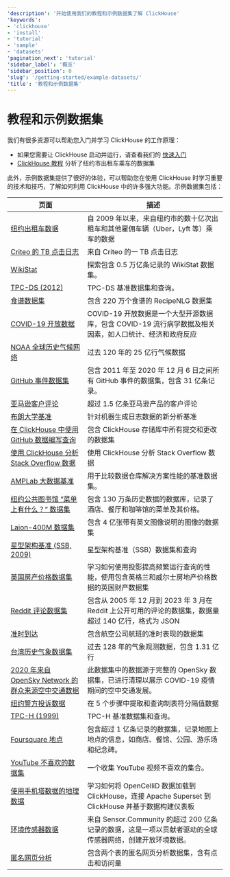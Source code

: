```yaml
---
'description': '开始使用我们的教程和示例数据集了解 ClickHouse'
'keywords':
- 'clickhouse'
- 'install'
- 'tutorial'
- 'sample'
- 'datasets'
'pagination_next': 'tutorial'
'sidebar_label': '概览'
'sidebar_position': 0
'slug': '/getting-started/example-datasets/'
'title': '教程和示例数据集'
---
```





# 教程和示例数据集

我们有很多资源可以帮助您入门并学习 ClickHouse 的工作原理：

- 如果您需要让 ClickHouse 启动并运行，请查看我们的 [快速入门](../quick-start.mdx)
- [ClickHouse 教程](../tutorial.md) 分析了纽约市出租车乘车的数据集

此外，示例数据集提供了很好的体验，可以帮助您在使用 ClickHouse 时学习重要的技术和技巧，了解如何利用 ClickHouse 中的许多强大功能。示例数据集包括：

<!-- The following table is automatically generated at build time 
by https://github.com/ClickHouse/clickhouse-docs/blob/main/scripts/autogenerate-table-of-contents.sh -->
| 页面 | 描述 |
|-----|-----|
| [纽约出租车数据](/getting-started/example-datasets/nyc-taxi) | 自 2009 年以来，来自纽约市的数十亿次出租车和其他雇佣车辆（Uber，Lyft 等）乘车的数据 |
| [Criteo 的 TB 点击日志](/getting-started/example-datasets/criteo) | 来自 Criteo 的一 TB 点击日志 |
| [WikiStat](/getting-started/example-datasets/wikistat) | 探索包含 0.5 万亿条记录的 WikiStat 数据集。 |
| [TPC-DS (2012)](/getting-started/example-datasets/tpcds) | TPC-DS 基准数据集和查询。 |
| [食谱数据集](/getting-started/example-datasets/recipes) | 包含 220 万个食谱的 RecipeNLG 数据集 |
| [COVID-19 开放数据](/getting-started/example-datasets/covid19) | COVID-19 开放数据是一个大型开源数据库，包含 COVID-19 流行病学数据及相关因素，如人口统计、经济和政府反应 |
| [NOAA 全球历史气候网络](/getting-started/example-datasets/noaa) | 过去 120 年的 25 亿行气候数据 |
| [GitHub 事件数据集](/getting-started/example-datasets/github-events) | 包含 2011 年至 2020 年 12 月 6 日之间所有 GitHub 事件的数据集，包含 31 亿条记录。 |
| [亚马逊客户评论](/getting-started/example-datasets/amazon-reviews) | 超过 1.5 亿条亚马逊产品的客户评论 |
| [布朗大学基准](/getting-started/example-datasets/brown-benchmark) | 针对机器生成日志数据的新分析基准 |
| [在 ClickHouse 中使用 GitHub 数据编写查询](/getting-started/example-datasets/github) | 包含 ClickHouse 存储库中所有提交和更改的数据集 |
| [使用 ClickHouse 分析 Stack Overflow 数据](/getting-started/example-datasets/stackoverflow) | 使用 ClickHouse 分析 Stack Overflow 数据 |
| [AMPLab 大数据基准](/getting-started/example-datasets/amplab-benchmark) | 用于比较数据仓库解决方案性能的基准数据集。 |
| [纽约公共图书馆 “菜单上有什么？” 数据集](/getting-started/example-datasets/menus) | 包含 130 万条历史数据的数据库，记录了酒店、餐厅和咖啡馆的菜单及其价格。 |
| [Laion-400M 数据集](/getting-started/example-datasets/laion-400m-dataset) | 包含 4 亿张带有英文图像说明的图像的数据集 |
| [星型架构基准 (SSB, 2009)](/getting-started/example-datasets/star-schema) | 星型架构基准（SSB）数据集和查询 |
| [英国房产价格数据集](/getting-started/example-datasets/uk-price-paid) | 学习如何使用投影提高频繁运行查询的性能，使用包含英格兰和威尔士房地产价格数据的英国财产数据集 |
| [Reddit 评论数据集](/getting-started/example-datasets/reddit-comments) | 包含从 2005 年 12 月到 2023 年 3 月在 Reddit 上公开可用的评论的数据集，数据量超过 140 亿行，格式为 JSON |
| [准时到达](/getting-started/example-datasets/ontime) | 包含航空公司航班的准时表现的数据集 |
| [台湾历史气象数据集](/getting-started/example-datasets/tw-weather) | 过去 128 年的气象观测数据，包含 1.31 亿行 |
| [2020 年来自 OpenSky Network 的群众来源空中交通数据](/getting-started/example-datasets/opensky) | 此数据集中的数据源于完整的 OpenSky 数据集，已进行清理以展示 COVID-19 疫情期间的空中交通发展。 |
| [纽约警方投诉数据](/getting-started/example-datasets/nypd_complaint_data) | 在 5 个步骤中提取和查询制表符分隔值数据 |
| [TPC-H (1999)](/getting-started/example-datasets/tpch) | TPC-H 基准数据集和查询。 |
| [Foursquare 地点](/getting-started/example-datasets/foursquare-places) | 包含超过 1 亿条记录的数据集，记录地图上地点的信息，如商店、餐馆、公园、游乐场和纪念碑。 |
| [YouTube 不喜欢的数据集](/getting-started/example-datasets/youtube-dislikes) | 一个收集 YouTube 视频不喜欢的集合。 |
| [使用手机塔数据的地理数据](/getting-started/example-datasets/cell-towers) | 学习如何将 OpenCelliD 数据加载到 ClickHouse，连接 Apache Superset 到 ClickHouse 并基于数据构建仪表板 |
| [环境传感器数据](/getting-started/example-datasets/environmental-sensors) | 来自 Sensor.Community 的超过 200 亿条记录的数据，这是一项以贡献者驱动的全球传感器网络，创建开放环境数据。 |
| [匿名网页分析](/getting-started/example-datasets/metrica) | 包含两个表的匿名网页分析数据集，含有点击和访问量 |
